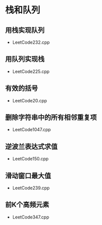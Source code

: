 # 栈和队列

## 用栈实现队列

+ LeetCode232.cpp

## 用队列实现栈

+ LeetCode225.cpp

## 有效的括号

+ LeetCode20.cpp

## 删除字符串中的所有相邻重复项

+ LeetCode1047.cpp

## 逆波兰表达式求值

+ LeetCode150.cpp

## 滑动窗口最大值

+ LeetCode239.cpp

## 前K个高频元素

+ LeetCode347.cpp

